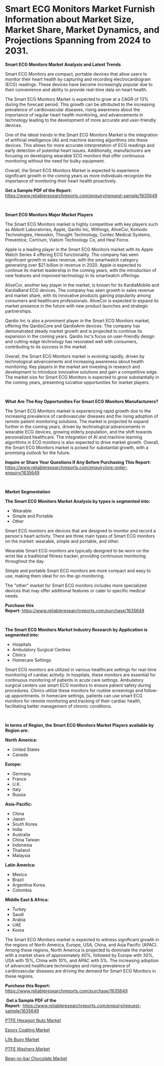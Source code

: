 <p><h1>Smart ECG Monitors Market Furnish Information about Market Size, Market Share, Market Dynamics, and Projections Spanning from 2024 to 2031.</h1></p><p><strong>Smart ECG Monitors Market Analysis and Latest Trends</strong></p>
<p><p>Smart ECG Monitors are compact, portable devices that allow users to monitor their heart health by capturing and recording electrocardiogram (ECG) readings. These devices have become increasingly popular due to their convenience and ability to provide real-time data on heart health.</p><p>The Smart ECG Monitors Market is expected to grow at a CAGR of 13% during the forecast period. This growth can be attributed to the increasing prevalence of cardiovascular diseases, rising awareness about the importance of regular heart health monitoring, and advancements in technology leading to the development of more accurate and user-friendly devices.</p><p>One of the latest trends in the Smart ECG Monitors Market is the integration of artificial intelligence (AI) and machine learning algorithms into these devices. This allows for more accurate interpretation of ECG readings and early detection of potential heart issues. Additionally, manufacturers are focusing on developing wearable ECG monitors that offer continuous monitoring without the need for bulky equipment.</p><p>Overall, the Smart ECG Monitors Market is expected to experience significant growth in the coming years as more individuals recognize the importance of monitoring their heart health proactively.</p></p>
<p><strong>Get a Sample PDF of the Report:&nbsp;</strong> <a href="https://www.reliableresearchreports.com/enquiry/request-sample/1635649">https://www.reliableresearchreports.com/enquiry/request-sample/1635649</a></p>
<p>&nbsp;</p>
<p><strong>Smart ECG Monitors Major Market Players</strong></p>
<p><p>The Smart ECG Monitors market is highly competitive with key players such as Abbott Laboratories, Apple, Qardio Inc, Withings, AliveCor, Komodo Technologies, Hexoskin, Thought Technology, Contec Medical Systems, Preventice, Cortrium, Viatom Technology Co, and Heal Force. </p><p>Apple is a leading player in the Smart ECG Monitors market with its Apple Watch Series 4 offering ECG functionality. The company has seen significant growth in sales revenue, with the smartwatch category generating over $21 billion in revenue in 2020. Apple is expected to continue its market leadership in the coming years, with the introduction of new features and improved technology in its smartwatch offerings.</p><p>AliveCor, another key player in the market, is known for its KardiaMobile and KardiaBand ECG devices. The company has seen growth in sales revenue and market share, with its innovative products gaining popularity among consumers and healthcare professionals. AliveCor is expected to expand its market presence in the future with new product launches and strategic partnerships.</p><p>Qardio Inc is also a prominent player in the Smart ECG Monitors market, offering the QardioCore and QardioArm devices. The company has demonstrated steady market growth and is projected to continue its expansion in the coming years. Qardio Inc's focus on user-friendly design and cutting-edge technology has resonated well with consumers, contributing to its success in the market.</p><p>Overall, the Smart ECG Monitors market is evolving rapidly, driven by technological advancements and increasing awareness about health monitoring. Key players in the market are investing in research and development to introduce innovative solutions and gain a competitive edge. The market size for Smart ECG Monitors is expected to grow substantially in the coming years, presenting lucrative opportunities for market players.</p></p>
<p>&nbsp;</p>
<p><strong>What Are The Key Opportunities For Smart ECG Monitors Manufacturers?</strong></p>
<p><p>The Smart ECG Monitors market is experiencing rapid growth due to the increasing prevalence of cardiovascular diseases and the rising adoption of remote patient monitoring solutions. The market is projected to expand further in the coming years, driven by technological advancements in wearable ECG devices, growing elderly population, and the shift towards personalized healthcare. The integration of AI and machine learning algorithms in ECG monitors is also expected to drive market growth. Overall, the Smart ECG Monitors market is poised for substantial growth, with a promising outlook for the future.</p></p>
<p><strong>Inquire or Share Your Questions If Any Before Purchasing This Report:</strong> <a href="https://www.reliableresearchreports.com/enquiry/pre-order-enquiry/1635649">https://www.reliableresearchreports.com/enquiry/pre-order-enquiry/1635649</a></p>
<p>&nbsp;</p>
<p><strong>Market Segmentation</strong></p>
<p><strong>The Smart ECG Monitors Market Analysis by types is segmented into:</strong></p>
<p><ul><li>Wearable</li><li>Simple and Portable</li><li>Other</li></ul></p>
<p><p>Smart ECG monitors are devices that are designed to monitor and record a person's heart activity. There are three main types of Smart ECG monitors on the market: wearable, simple and portable, and other. </p><p>Wearable Smart ECG monitors are typically designed to be worn on the wrist like a traditional fitness tracker, providing continuous monitoring throughout the day. </p><p>Simple and portable Smart ECG monitors are more compact and easy to use, making them ideal for on-the-go monitoring. </p><p>The "other" market for Smart ECG monitors includes more specialized devices that may offer additional features or cater to specific medical needs.</p></p>
<p><strong>Purchase this Report:&nbsp;</strong><a href="https://www.reliableresearchreports.com/purchase/1635649">https://www.reliableresearchreports.com/purchase/1635649</a></p>
<p>&nbsp;</p>
<p><strong>The Smart ECG Monitors Market Industry Research by Application is segmented into:</strong></p>
<p><ul><li>Hospitals</li><li>Ambulatory Surgical Centres</li><li>Clinics</li><li>Homecare Settings</li></ul></p>
<p><p>Smart ECG monitors are utilized in various healthcare settings for real-time monitoring of cardiac activity. In hospitals, these monitors are essential for continuous monitoring of patients in acute care settings. Ambulatory surgical centers use smart ECG monitors to ensure patient safety during procedures. Clinics utilize these monitors for routine screenings and follow-up appointments. In homecare settings, patients can use smart ECG monitors for remote monitoring and tracking of their cardiac health, facilitating better management of chronic conditions.</p></p>
<p>&nbsp;</p>
<p><strong>In terms of Region, the Smart ECG Monitors Market Players available by Region are:</strong></p>
<p>
    <p> <strong> North America: </strong>
        <ul>
            <li>United States</li>
            <li>Canada</li>
        </ul>
        </p> 
    <p> <strong> Europe: </strong>
        <ul>
            <li>Germany</li>
            <li>France</li>
            <li>U.K.</li>
            <li>Italy</li>
            <li>Russia</li>
        </ul>
        </p> 
    <p> <strong> Asia-Pacific: </strong>
        <ul>
            <li>China</li>
            <li>Japan</li>
            <li>South Korea</li>
            <li>India</li>
            <li>Australia</li>
            <li>China Taiwan</li>
            <li>Indonesia</li>
            <li>Thailand</li>
            <li>Malaysia</li>
        </ul>
        </p> 
    <p> <strong> Latin America: </strong>
        <ul>
            <li>Mexico</li>
            <li>Brazil</li>
            <li>Argentina Korea</li>
            <li>Colombia</li>
        </ul>
        </p> 
    <p> <strong> Middle East & Africa: </strong>
        <ul>
            <li>Turkey</li>
            <li>Saudi</li>
            <li>Arabia</li>
            <li>UAE</li>
            <li>Korea</li>
        </ul>
    </p>
    </p>
<p><p>The Smart ECG Monitors market is expected to witness significant growth in the regions of North America, Europe, USA, China, and Asia Pacific (APAC). Among these regions, North America is projected to dominate the market with a market share of approximately 40%, followed by Europe with 30%, USA with 15%, China with 10%, and APAC with 5%. The increasing adoption of advanced healthcare technologies and rising prevalence of cardiovascular diseases are driving the demand for Smart ECG Monitors in these regions.</p></p>
<p><strong>Purchase this Report: </strong><a href="https://www.reliableresearchreports.com/purchase/1635649">https://www.reliableresearchreports.com/purchase/1635649</a></p>
<p>&nbsp;<strong>Get a Sample PDF of the Report:&nbsp;&nbsp;</strong><a href="https://www.reliableresearchreports.com/enquiry/request-sample/1635649">https://www.reliableresearchreports.com/enquiry/request-sample/1635649</a></p>
<p><strong></strong></p>
<p><p><a href="https://issuu.com/reportprime-2/docs/ptfe-hexagon-nuts-market-size-2030.pptx">PTFE Hexagon Nuts Market</a></p><p><a href="https://github.com/NorbertYates/Market-Research-Report-List-3/blob/main/epoxy-coating-market.md">Epoxy Coating Market</a></p><p><a href="https://github.com/nancykennedykellievqfqt2/Market-Research-Report-List-1/blob/main/life-buoy-market.md">Life Buoy Market</a></p><p><a href="https://issuu.com/reportprime-2/docs/ptfe-washers-market-size-2030.pptx">PTFE Washers Market</a></p><p><a href="https://github.com/seekum/Market-Research-Report-List-1/blob/main/bean-to-bar-chocolate-market.md">Bean-to-bar Chocolate Market</a></p></p>